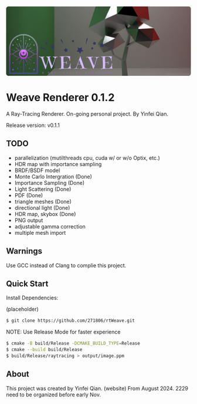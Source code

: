 ![rtWeave_v0.1.0](teaser/teaser01.png)

# Weave Renderer 0.1.2
A Ray-Tracing Renderer. On-going personal project.
By Yinfei Qian.

Release version: v0.1.1

## TODO
- parallelization (mutilthreads cpu, cuda w/ or w/o Optix, etc.)
- HDR map with importance sampling
- BRDF/BSDF model
- Monte Carlo Intergration (Done)
- Importance Sampling (Done)
- Light Scattering (Done)
- PDF (Done)
- triangle meshes (Done)
- directional light (Done)
- HDR map, skybox (Done)
- PNG output
- adjustable gamma correction
- multiple mesh import



## Warnings
Use GCC instead of Clang to complie this project.

## Quick Start
Install Dependencies:

(placeholder)


```bash
$ git clone https://github.com/271806/rtWeave.git
```


NOTE: Use Release Mode for faster experience
```bash
$ cmake -B build/Release -DCMAKE_BUILD_TYPE=Release
$ cmake --build build/Release
$ build/Release/raytracing > output/image.ppm
```


## About

This project was created by Yinfei Qian. (website)
From August 2024.
2229
need to be organized before early Nov.
